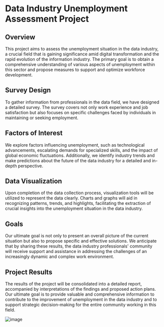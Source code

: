 # Data Industry Unemployment Assessment Project

## Overview

This project aims to assess the unemployment situation in the data industry, a crucial field that is gaining significance amid digital transformation and the rapid evolution of the information industry. The primary goal is to obtain a comprehensive understanding of various aspects of unemployment within this sector and propose measures to support and optimize workforce development.

## Survey Design

To gather information from professionals in the data field, we have designed a detailed survey. The survey covers not only work experience and job satisfaction but also focuses on specific challenges faced by individuals in maintaining or seeking employment.

## Factors of Interest

We explore factors influencing unemployment, such as technological advancements, escalating demands for specialized skills, and the impact of global economic fluctuations. Additionally, we identify industry trends and make predictions about the future of the data industry for a detailed and in-depth perspective.

## Data Visualization

Upon completion of the data collection process, visualization tools will be utilized to represent the data clearly. Charts and graphs will aid in recognizing patterns, trends, and highlights, facilitating the extraction of crucial insights into the unemployment situation in the data industry.

## Goals

Our ultimate goal is not only to present an overall picture of the current situation but also to propose specific and effective solutions. We anticipate that by sharing these results, the data industry professionals' community will receive support and assistance in addressing the challenges of an increasingly dynamic and complex work environment.

## Project Results
The results of the project will be consolidated into a detailed report, accompanied by interpretations of the findings and proposed action plans. Our ultimate goal is to provide valuable and comprehensive information to contribute to the improvement of unemployment in the data industry and to support strategic decision-making for the entire community working in this field.

![image](https://github.com/dinhtai507/Professional-Breakdown/assets/101158366/eaea7372-87d4-483c-8311-d326a391a33f)
